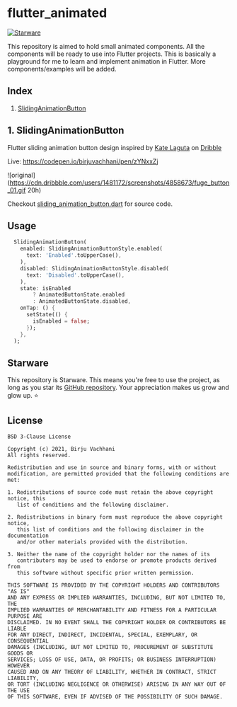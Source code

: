 # flutter_animated

[![Starware](https://img.shields.io/badge/Starware-⭐-black?labelColor=f9b00d)](https://github.com/zepfietje/starware)

This repository is aimed to hold small animated components. All the components will be ready to use into Flutter projects. This is basically a playground for me to learn and implement animation in Flutter. More components/examples will be added.

## Index
1. [SlidingAnimationButton](#SlidingAnimationButton)

## 1. SlidingAnimationButton

Flutter sliding animation button design inspired by [Kate Laguta](https://dribbble.com/katelaguta) on [Dribble](https://dribbble.com/shots/4858673-Button-PRD)

Live: https://codepen.io/birjuvachhani/pen/zYNxxZj

![original](https://cdn.dribbble.com/users/1481172/screenshots/4858673/fuge_button_01.gif 20h)

Checkout [sliding_animation_button.dart](lib/sliding_animation_button.dart) for source code.

## Usage

```dart
  SlidingAnimationButton(
    enabled: SlidingAnimationButtonStyle.enabled(
      text: 'Enabled'.toUpperCase(),
    ),
    disabled: SlidingAnimationButtonStyle.disabled(
      text: 'Disabled'.toUpperCase(),
    ),
    state: isEnabled
        ? AnimatedButtonState.enabled
        : AnimatedButtonState.disabled,
    onTap: () {
      setState(() {
        isEnabled = false;
      });
    },
  );
```

## Starware

This repository is Starware.
This means you're free to use the project, as long as you star its [GitHub repository](https://github.com/birjuvachhani/flutter_not_paid).
Your appreciation makes us grow and glow up. ⭐

## License

```
BSD 3-Clause License

Copyright (c) 2021, Birju Vachhani
All rights reserved.

Redistribution and use in source and binary forms, with or without
modification, are permitted provided that the following conditions are met:

1. Redistributions of source code must retain the above copyright notice, this
   list of conditions and the following disclaimer.

2. Redistributions in binary form must reproduce the above copyright notice,
   this list of conditions and the following disclaimer in the documentation
   and/or other materials provided with the distribution.

3. Neither the name of the copyright holder nor the names of its
   contributors may be used to endorse or promote products derived from
   this software without specific prior written permission.

THIS SOFTWARE IS PROVIDED BY THE COPYRIGHT HOLDERS AND CONTRIBUTORS "AS IS"
AND ANY EXPRESS OR IMPLIED WARRANTIES, INCLUDING, BUT NOT LIMITED TO, THE
IMPLIED WARRANTIES OF MERCHANTABILITY AND FITNESS FOR A PARTICULAR PURPOSE ARE
DISCLAIMED. IN NO EVENT SHALL THE COPYRIGHT HOLDER OR CONTRIBUTORS BE LIABLE
FOR ANY DIRECT, INDIRECT, INCIDENTAL, SPECIAL, EXEMPLARY, OR CONSEQUENTIAL
DAMAGES (INCLUDING, BUT NOT LIMITED TO, PROCUREMENT OF SUBSTITUTE GOODS OR
SERVICES; LOSS OF USE, DATA, OR PROFITS; OR BUSINESS INTERRUPTION) HOWEVER
CAUSED AND ON ANY THEORY OF LIABILITY, WHETHER IN CONTRACT, STRICT LIABILITY,
OR TORT (INCLUDING NEGLIGENCE OR OTHERWISE) ARISING IN ANY WAY OUT OF THE USE
OF THIS SOFTWARE, EVEN IF ADVISED OF THE POSSIBILITY OF SUCH DAMAGE.
```